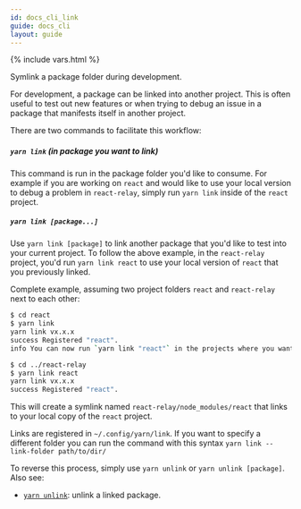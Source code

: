 ```yaml
---
id: docs_cli_link
guide: docs_cli
layout: guide
---
```


{% include vars.html %}

<p class="lead">Symlink a package folder during development.</p>

For development, a package can be linked into another project. This is often
useful to test out new features or when trying to debug an issue in a package
that manifests itself in another project.

There are two commands to facilitate this workflow:

##### `yarn link` (in package you want to link) <a class="toc" id="toc-yarn-link-in-package-you-want-to-link" href="#toc-yarn-link-in-package-you-want-to-link"></a>

This command is run in the package folder you'd like to consume. For example if you
are working on `react` and would like to use your local version to debug a
problem in `react-relay`, simply run `yarn link` inside of the `react` project.

##### `yarn link [package...]`<a class="toc" id="toc-yarn-link-package" href="#toc-yarn-link-package"></a>

Use `yarn link [package]` to link another package that you'd like to test into
your current project. To follow the above example, in the `react-relay` project,
you'd run `yarn link react` to use your local version of `react` that you
previously linked.

Complete example, assuming two project folders `react` and `react-relay` next to each other:

```sh
$ cd react
$ yarn link
yarn link vx.x.x
success Registered "react".
info You can now run `yarn link "react"` in the projects where you want to use this module and it will be used instead.
```

```sh
$ cd ../react-relay
$ yarn link react
yarn link vx.x.x
success Registered "react".
```

This will create a symlink named `react-relay/node_modules/react` that links to
your local copy of the `react` project.

Links are registered in `~/.config/yarn/link`. If you want to specify a different folder you can run the command with this syntax `yarn link --link-folder path/to/dir/`

To reverse this process, simply use `yarn unlink` or `yarn unlink [package]`. Also see:

- [`yarn unlink`]({{url_base}}/docs/cli/unlink): unlink a linked package.
